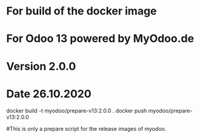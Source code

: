 # For build of the docker image
# For Odoo 13 powered by MyOdoo.de
# Version 2.0.0
# Date 26.10.2020
docker build -t myodoo/prepare-v13:2.0.0 .
docker push myodoo/prepare-v13:2.0.0

#This is only a prepare script for the release images of myodoo.
